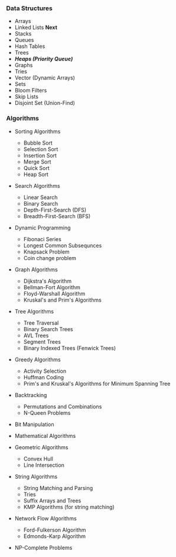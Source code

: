 ### Data Structures
- Arrays
- Linked Lists **Next**
- Stacks
- Queues
- Hash Tables
- Trees
- ***Heaps (Priority Queue)***
- Graphs
- Tries
- Vector (Dynamic Arrays)
- Sets
- Bloom Filters
- Skip Lists
- Disjoint Set (Union-Find)


### Algorithms
- Sorting Algorithms
  - Bubble Sort
  - Selection Sort
  - Insertion Sort
  - Merge Sort
  - Quick Sort
  - Heap Sort

- Search Algorithms
  - Linear Search
  - Binary Search
  - Depth-First-Search (DFS)
  - Breadth-First-Search (BFS)

- Dynamic Programming
  - Fibonaci Series
  - Longest Common Subsequnces
  - Knapsack Problem
  - Coin change problem

- Graph Algorithms
  - Dijkstra's Algorithm
  - Bellman-Fort Algorithm
  - Floyd-Warshall Algorithm
  - Kruskal's and Prim's Algorithms
  
- Tree Algorithms
  - Tree Traversal
  - Binary Search Trees
  - AVL Trees
  - Segment Trees
  - Binary Indexed Trees (Fenwick Trees)

- Greedy Algorithms
  - Activity Selection
  - Huffman Coding
  - Prim's and Kruskal's Algorithms for Minimum Spanning Tree

- Backtracking
  - Permutations and Combinations
  - N-Queen Problems

- Bit Manipulation
- Mathematical Algorithms
- Geometric Algorithms
  - Convex Hull
  - Line Intersection

- String Algorithms
  - String Matching and Parsing
  - Tries
  - Suffix Arrays and Trees
  - KMP Algorithms (for string matching)

- Network Flow Algorithms
  - Ford-Fulkerson Algorithm
  - Edmonds-Karp Algorithm

- NP-Complete Problems